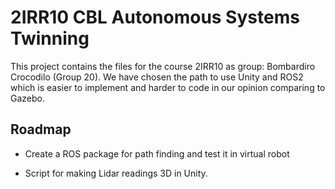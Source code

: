 
# 2IRR10 CBL Autonomous Systems Twinning

This project contains the files for the course 2IRR10 as group: Bombardiro Crocodilo (Group 20). We have chosen the path to use Unity and ROS2 which is easier to implement and harder to code in our opinion comparing to Gazebo. 




## Roadmap

- Create a ROS package for path finding and test it in virtual robot

- Script for making Lidar readings 3D in Unity. 


